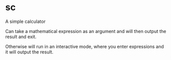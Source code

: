 # sc
A simple calculator

Can take a mathematical expression as an argument and will then output the result and exit.

Otherwise will run in an interactive mode, where you enter expressions and it will output the result.
